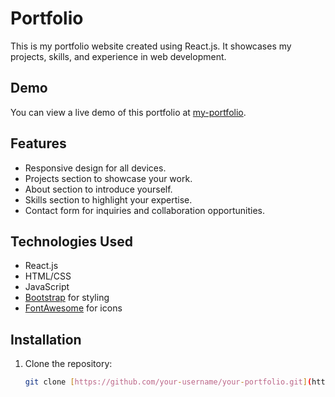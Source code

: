 # Portfolio

This is my portfolio website created using React.js. It showcases my projects, skills, and experience in web development.
## Demo

You can view a live demo of this portfolio at [my-portfolio](https://65b67aee2ddcf9729eabc5aa--genuine-moonbeam-892a8e.netlify.app/).

## Features

- Responsive design for all devices.
- Projects section to showcase your work.
- About section to introduce yourself.
- Skills section to highlight your expertise.
- Contact form for inquiries and collaboration opportunities.

## Technologies Used

- React.js
- HTML/CSS
- JavaScript
- [Bootstrap](https://getbootstrap.com/) for styling
- [FontAwesome](https://fontawesome.com/) for icons

## Installation

1. Clone the repository:
   ```bash
   git clone [https://github.com/your-username/your-portfolio.git](https://github.com/Priya-Sivalingam/My-Portfolio-.git)


